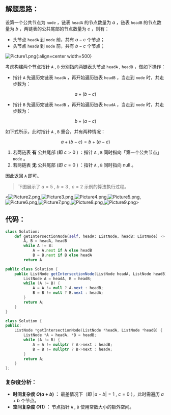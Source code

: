 ## 解题思路：

设第一个公共节点为 `node` ，链表 `headA` 的节点数量为 $a$ ，链表 `headB` 的节点数量为 $b$ ，两链表的公共尾部的节点数量为 $c$ ，则有：

- 头节点 `headA` 到 `node` 前，共有 $a - c$ 个节点；
- 头节点 `headB` 到 `node` 前，共有 $b - c$ 个节点；

![Picture1.png](https://pic.leetcode-cn.com/1615224578-EBRtwv-Picture1.png){:align=center width=500}

考虑构建两个节点指针 `A​` , `B` 分别指向两链表头节点 `headA` , `headB` ，做如下操作：

- 指针 `A` 先遍历完链表 `headA` ，再开始遍历链表 `headB` ，当走到 `node` 时，共走步数为：

$$
a + (b - c)
$$

- 指针 `B` 先遍历完链表 `headB` ，再开始遍历链表 `headA` ，当走到 `node` 时，共走步数为：

$$
b + (a - c)
$$

如下式所示，此时指针 `A` , `B` 重合，并有两种情况：

$$
a + (b - c) = b + (a - c)
$$

1. 若两链表 **有** 公共尾部 (即 $c > 0$ ) ：指针 `A` , `B` 同时指向「第一个公共节点」`node` 。
2. 若两链表 **无** 公共尾部 (即 $c = 0$ ) ：指针 `A` , `B` 同时指向 $\text{null}$ 。

因此返回 `A` 即可。

> 下图展示了 $a = 5$ , $b = 3$ , $c = 2$ 示例的算法执行过程。

<![Picture2.png](https://pic.leetcode-cn.com/1615224578-lFxRVR-Picture2.png),![Picture3.png](https://pic.leetcode-cn.com/1615224578-atzfoi-Picture3.png),![Picture4.png](https://pic.leetcode-cn.com/1615224578-QvNyxe-Picture4.png),![Picture5.png](https://pic.leetcode-cn.com/1615224578-zPMkyB-Picture5.png),![Picture6.png](https://pic.leetcode-cn.com/1615224578-MRfzKN-Picture6.png),![Picture7.png](https://pic.leetcode-cn.com/1615224578-UIHyvx-Picture7.png),![Picture8.png](https://pic.leetcode-cn.com/1615224578-fyOdzW-Picture8.png),![Picture9.png](https://pic.leetcode-cn.com/1615224578-LcVJxI-Picture9.png)>

## 代码：

```Python []
class Solution:
    def getIntersectionNode(self, headA: ListNode, headB: ListNode) -> ListNode:
        A, B = headA, headB
        while A != B:
            A = A.next if A else headB
            B = B.next if B else headA
        return A
```

```Java []
public class Solution {
    public ListNode getIntersectionNode(ListNode headA, ListNode headB) {
        ListNode A = headA, B = headB;
        while (A != B) {
            A = A != null ? A.next : headB;
            B = B != null ? B.next : headA;
        }
        return A;
    }
}
```

```C++ []
class Solution {
public:
    ListNode *getIntersectionNode(ListNode *headA, ListNode *headB) {
        ListNode *A = headA, *B = headB;
        while (A != B) {
            A = A != nullptr ? A->next : headB;
            B = B != nullptr ? B->next : headA;
        }
        return A;
    }
};
```

### 复杂度分析：

- **时间复杂度 $O(a + b)$ ：** 最差情况下（即 $|a - b| = 1$ , $c = 0$ ），此时需遍历 $a + b$ 个节点。
- **空间复杂度 $O(1)$ ：** 节点指针 `A` , `B` 使用常数大小的额外空间。
